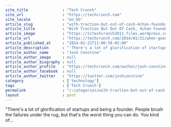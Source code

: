 ```yaml
---
site_title               : "Tech Crunch"
site_url                 : "https://techcrunch.com"
site_locale              : "en_US"
article_slug             : "with-traction-but-out-of-cash-4chan-founder-kills-off-canvas-drawquest"
article_title            : "With Traction But Out Of Cash, 4chan Founder Kills Off Canvas/DrawQuest"
article_image            : "https://tctechcrunch2011.files.wordpress.com/2014/01/screen-shot-2014-01-21-at-11-34-53-am.png?w=744&h=400&crop=1"
article_url              : "https://techcrunch.com/2014/01/21/when-goods-not-good-enough/"
article_published_at     : "2014-01-21T11:00:58-02:00"
article_description      : "'There's a lot of glorification of startups and being a founder. People brush the failures under the rug, but that's the worst thing you can do. You kind of..."
article_author_name      : "Josh Constine"
article_author_image     : null
article_author_biography : null
article_author_profile   : "https://techcrunch.com/author/josh-constine/"
article_author_facebook  : null
article_author_twitter   : "https://twitter.com/joshconstine"
category                 : ['technology']
tags                     : ['Tech Crunch']
permalink                : "/:categories/with-traction-but-out-of-cash-4chan-founder-kills-off-canvas-drawquest/"
layout                   : post
---
```


"There's a lot of glorification of startups and being a founder. People brush the failures under the rug, but that's the worst thing you can do. You kind of...
